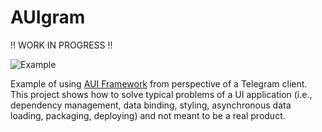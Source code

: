 # AUIgram

!! WORK IN PROGRESS !!

![Example](https://github.com/aui-framework/auigram/blob/f985af77711be2b17b6aab11bfafb2a864800a1e/demo/demo.jpg?raw=true)

Example of using [AUI Framework](https://github.com/aui-framework/aui) from perspective of a Telegram client. This
project shows how to solve typical problems of a UI application (i.e., dependency management, data binding, styling,
asynchronous data loading, packaging, deploying) and not meant to be a real product.